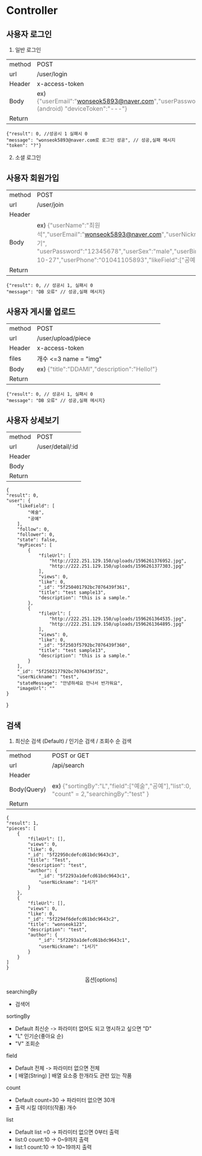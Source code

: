 # Controller

## 사용자 로그인

1. 일반 로그인

|        |                                                                                                                                    |
| ------ | ---------------------------------------------------------------------------------------------------------------------------------- |
| method | POST                                                                                                                               |
| url    | /user/login                                                                                                                        |
| Header | x-access-token                                                                                                                     |
| Body   | ex) <span style="color:gray">{"userEmail":"wonseok5893@naver.com","userPassword":"12345678", (android) "deviceToken":"---"}</span> |
| Return |                                                                                                                                    |

    {"result": 0, //성공시 1 실패시 0
    "message": "wonseok5893@naver.com로 로그인 성공", // 성공,실패 메시지
    "token": "?"}

2. 소셜 로그인

## 사용자 회원가입

|        |                                                                                                                                                                                                                                                 |
| ------ | ----------------------------------------------------------------------------------------------------------------------------------------------------------------------------------------------------------------------------------------------- |
| method | POST                                                                                                                                                                                                                                            |
| url    | /user/join                                                                                                                                                                                                                                      |
| Header |                                                                                                                                                                                                                                                 |
| Body   | ex) <span style="color:gray">{"userName":"최원석","userEmail":"wonseok5893@naver.com","userNickname":"1서기", "userPassword":"12345678","userSex":"male","userBirth":"1995-10-27","userPhone":"01041105893","likeField":["공예","예술"]}</span> |
| Return |                                                                                                                                                                                                                                                 |

    {"result": 0, // 성공시 1, 실패시 0
    "message": "DB 오류" // 성공,실패 메시지}

## 사용자 게시물 업로드

|        |                                                                              |
| ------ | ---------------------------------------------------------------------------- |
| method | POST                                                                         |
| url    | /user/upload/piece                                                           |
| Header | x-access-token                                                               |
| files  | 개수 <=3 name = "img"                                                        |
| Body   | ex) <span style="color:gray">{"title":"DDAMI","description":"Hello!"}</span> |
| Return |                                                                              |

    {"result": 0, // 성공시 1, 실패시 0
    "message": "DB 오류" // 성공,실패 메시지}

## 사용자 상세보기

|        |                  |
| ------ | ---------------- |
| method | POST             |
| url    | /user/detail/:id |
| Header |                  |
| Body   |                  |
| Return |                  |

    {
    "result": 0,
    "user": {
        "likeField": [
            "예술",
            "공예"
        ],
        "follow": 0,
        "follower": 0,
        "state": false,
        "myPieces": [
            {
                "fileUrl": [
                    "http://222.251.129.150/uploads/1596261376952.jpg",
                    "http://222.251.129.150/uploads/1596261377303.jpg"
                ],
                "views": 0,
                "like": 0,
                "_id": "5f250401792bc7076439f361",
                "title": "test sample13",
                "description": "this is a sample."
            },
            {
                "fileUrl": [
                    "http://222.251.129.150/uploads/1596261364535.jpg",
                    "http://222.251.129.150/uploads/1596261364895.jpg"
                ],
                "views": 0,
                "like": 0,
                "_id": "5f2503f5792bc7076439f360",
                "title": "test sample13",
                "description": "this is a sample."
            }
        ],
        "_id": "5f250217792bc7076439f352",
        "userNickname": "test",
        "stateMessage": "안녕하세요 만나서 반가워요",
        "imageUrl": ""
    }
}

## 검색

1. 최신순 검색 (Default) / 인기순 검색 / 조회수 순 검색

|             |                                                                                                                           |
| ----------- | ------------------------------------------------------------------------------------------------------------------------- |
| method      | POST or GET                                                                                                               |
| url         | /api/search                                                                                                               |
| Header      |                                                                                                                           |
| Body(Query) | ex) <span style="color:gray">{"sortingBy":"L","field":["예술","공예"],"list":0, "count" = 2,"searchingBy":"test" }</span> |
| Return      |                                                                                                                           |

    {
    "result": 1,
    "pieces": [
        {
            "fileUrl": [],
            "views": 0,
            "like": 0,
            "_id": "5f22950cdefcd61bdc9643c3",
            "title": "Test",
            "description": "test",
            "author": {
                "_id": "5f2293a1defcd61bdc9643c1",
                "userNickname": "1서기"
            }
        },
        {
            "fileUrl": [],
            "views": 0,
            "like": 0,
            "_id": "5f2294f6defcd61bdc9643c2",
            "title": "wonseok123",
            "description": "test",
            "author": {
                "_id": "5f2293a1defcd61bdc9643c1",
                "userNickname": "1서기"
            }
        }
    ]
    }

<center>옵션[options]</center>

searchingBy

- 검색어

sortingBy

- Default 최신순 -> 파라미터 없어도 되고 명시하고 싶으면 "D"
- "L" 인기순(좋아요 순)
- "V" 조회순

field

- Default 전체 -> 파라미터 없으면 전체
- [ 배열(String) ] 배열 요소중 한개라도 관련 있는 작품

count

- Default count=30 -> 파라미터 없으면 30개
- 출력 시킬 데이터(작품) 개수

list

- Default list =0 -> 파라미터 없으면 0부터 출력
- list:0 count:10 -> 0~9까지 출력
- list:1 count:10 -> 10~19까지 출력
